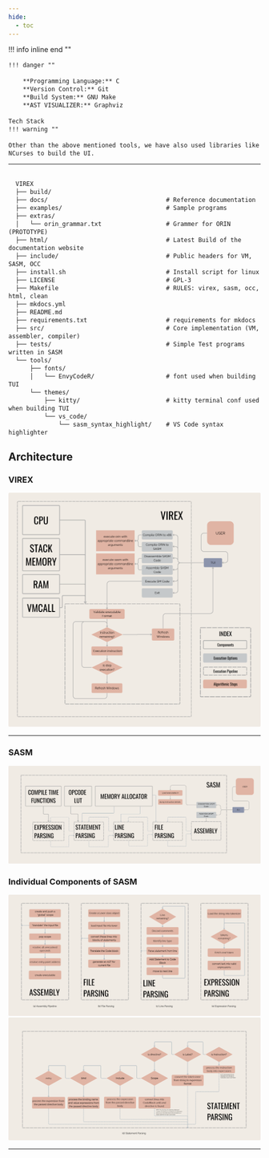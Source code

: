 ```yaml
---
hide:
  - toc
---
```


!!! info inline end ""

    !!! danger ""

        **Programming Language:** C
        **Version Control:** Git
        **Build System:** GNU Make
        **AST VISUALIZER:** Graphviz

    Tech Stack
    !!! warning ""

    Other than the above mentioned tools, we have also used libraries like
    NCurses to build the UI.
---

```title="Project Structure"

  VIREX
  ├── build/
  ├── docs/                                 # Reference documentation
  ├── examples/                             # Sample programs
  ├── extras/
  │   └── orin_grammar.txt                  # Grammer for ORIN (PROTOTYPE)
  ├── html/                                 # Latest Build of the documentation website
  ├── include/                              # Public headers for VM, SASM, OCC
  ├── install.sh                            # Install script for linux
  ├── LICENSE                               # GPL-3
  ├── Makefile                              # RULES: virex, sasm, occ, html, clean
  ├── mkdocs.yml
  ├── README.md
  ├── requirements.txt                      # requirements for mkdocs
  ├── src/                                  # Core implementation (VM, assembler, compiler)
  ├── tests/                                # Simple Test programs written in SASM
  └── tools/
      ├── fonts/
      │   └── EnvyCodeR/                    # font used when building TUI
      └── themes/
          ├── kitty/                        # kitty terminal conf used when building TUI
          └── vs_code/
              └── sasm_syntax_highlight/    # VS Code syntax highlighter
```

## Architecture

### VIREX

![Image](assets/Architecture/virex_arch.png)

---

### SASM

![Image](assets/Architecture/sasm_arch.png)

### Individual Components of SASM
![Image](assets/Architecture/sasm_components_1.png)
![Image](assets/Architecture/sasm_components_2.png)

---
